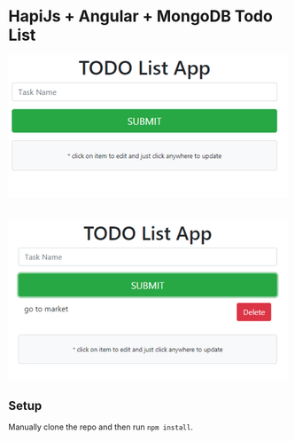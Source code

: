 # HapiJs + Angular + MongoDB Todo List

![Angular Todo](../screenshots/angular-todo.PNG)
#
![Angular Todo](../screenshots/angular-todo2.PNG)


## Setup

Manually clone the repo and then run `npm install`.